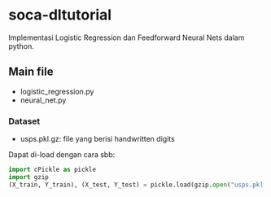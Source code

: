 # soca-dltutorial

Implementasi Logistic Regression dan Feedforward Neural Nets dalam python.

## Main file
* logistic_regression.py
* neural_net.py


### Dataset
* usps.pkl.gz: file yang berisi handwritten digits

Dapat di-load dengan cara sbb:
```python
import cPickle as pickle
import gzip
(X_train, Y_train), (X_test, Y_test) = pickle.load(gzip.open("usps.pkl.gz","rb"))
```